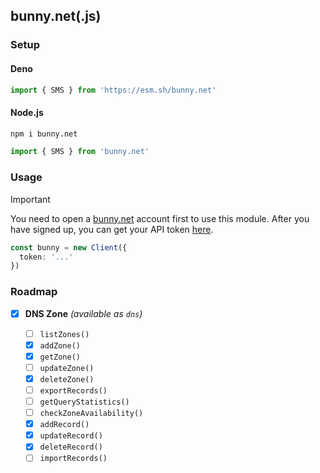 ## bunny.net(.js)

### Setup

#### Deno

```ts
import { SMS } from 'https://esm.sh/bunny.net'
```

#### Node.js

```bash
npm i bunny.net
```

```ts
import { SMS } from 'bunny.net'
```

### Usage

> [!IMPORTANT]
> You need to open a [bunny.net](https://bunny.net) account first to use this module. After you have signed up, you can get your API token [here](https://dash.bunny.net/account/settings).

```ts
const bunny = new Client({
  token: '...'
})
```

### Roadmap

- [x] **DNS Zone** *(available as `dns`)*

  - [ ] `listZones()`
  - [x] `addZone()`
  - [x] `getZone()`
  - [ ] `updateZone()`
  - [x] `deleteZone()`
  - [ ] `exportRecords()`
  - [ ] `getQueryStatistics()`
  - [ ] `checkZoneAvailability()`
  - [x] `addRecord()`
  - [x] `updateRecord()`
  - [x] `deleteRecord()`
  - [ ] `importRecords()`

